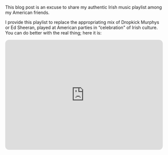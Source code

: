 This blog post is an excuse to share my authentic Irish music playlist among my American friends.

I provide this playlist to replace the appropriating mix of Dropkick Murphys or Ed Sheeran, played at American parties in “celebration" of Irish culture.
You can do better with the real thing; here it is:

<iframe style="border-radius:12px" src="https://open.spotify.com/embed/playlist/7FHUstnhbGeZnbrzYpSgX3?utm_source=generator" width="100%" height="352" frameBorder="0" allowfullscreen="" allow="autoplay; clipboard-write; encrypted-media; fullscreen; picture-in-picture" loading="lazy"></iframe>
